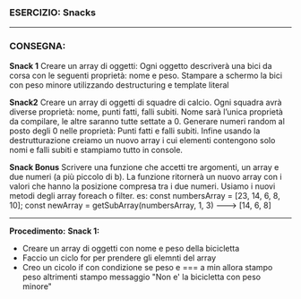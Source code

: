 
### ESERCIZIO: Snacks

---

### **CONSEGNA:**
**Snack 1**
Creare un array di oggetti:
Ogni oggetto descriverà una bici da corsa con le seguenti proprietà: nome e peso.
Stampare a schermo la bici con peso minore utilizzando destructuring e template literal

**Snack2**
Creare un array di oggetti di squadre di calcio. Ogni squadra avrà diverse proprietà: nome, punti fatti, falli subiti.
Nome sarà l’unica proprietà da compilare, le altre saranno tutte settate a 0.
Generare numeri random al posto degli 0 nelle proprietà:
Punti fatti e falli subiti.
Infine usando la destrutturazione creiamo un nuovo array i cui elementi contengono solo nomi e falli subiti e stampiamo tutto in console.

**Snack Bonus**
Scrivere una funzione che accetti tre argomenti, un array e due numeri (a più piccolo di b).
La funzione ritornerà un nuovo array con i valori che hanno la posizione compresa tra i due numeri.
Usiamo i nuovi metodi degli array foreach o filter.
es:
const numbersArray = [23, 14, 6, 8, 10];
const newArray = getSubArray(numbersArray, 1, 3) ---> [14, 6, 8]


----

**Procedimento:**
**Snack 1:**
- Creare un array di oggetti con nome e peso della bicicletta
- Faccio un ciclo for per prendere gli elemnti del array 
- Creo un cicolo if con condizione 
se peso e === a min 
   allora stampo peso
altrimenti stampo messaggio "Non e' la bicicletta con peso minore"


